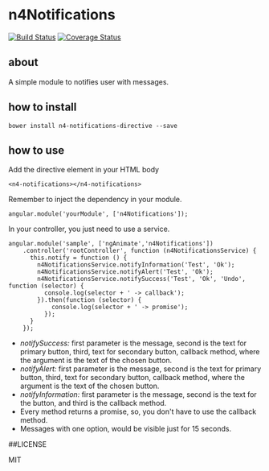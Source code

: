# n4Notifications
[![Build Status](https://secure.travis-ci.org/N4Works/n4notifications.png?branch=master)](https://travis-ci.org/N4Works/n4notifications)
[![Coverage Status](https://coveralls.io/repos/N4Works/n4notifications/badge.svg?branch=master&service=github)](https://coveralls.io/r/N4Works/n4notifications/?branch=master)

## about

  A simple module to notifies user with messages.

## how to install

```
bower install n4-notifications-directive --save
```

## how to use

Add the directive element in your HTML body

```
<n4-notifications></n4-notifications>
```

Remember to inject the dependency in your module.

```
angular.module('yourModule', ['n4Notifications']);
```

In your controller, you just need to use a service.

```
angular.module('sample', ['ngAnimate','n4Notifications'])
    .controller('rootController', function (n4NotificationsService) {
      this.notify = function () {
        n4NotificationsService.notifyInformation('Test', 'Ok');
        n4NotificationsService.notifyAlert('Test', 'Ok');
        n4NotificationsService.notifySuccess('Test', 'Ok', 'Undo', function (selector) {
          console.log(selector + ' -> callback');
        }).then(function (selector) {
            console.log(selector + ' -> promise');
          });
      }
    });
```

- *notifySuccess:* first parameter is the message, second is the text for primary button, third, text for secondary button, callback method, where the argument is the text of the chosen button.
- *notifyAlert:* first parameter is the message, second is the text for primary button, third, text for secondary button, callback method, where the argument is the text of the chosen button.
- *notifyInformation:* first parameter is the message, second is the text for the button, and third is the callback method.
- Every method returns a promise, so, you don't have to use the callback method.
- Messages with one option, would be visible just for 15 seconds.

##LICENSE

MIT
